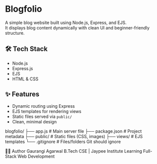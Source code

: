 # Blogfolio

A simple blog website built using Node.js, Express, and EJS.  
It displays blog content dynamically with clean UI and beginner-friendly structure.

## 🛠 Tech Stack

- Node.js
- Express.js
- EJS
- HTML & CSS

## ✨ Features

- Dynamic routing using Express
- EJS templates for rendering views
- Static files served via `public/`
- Clean, minimal design

blogfolio/
├── app.js             # Main server file
├── package.json       # Project metadata
├── public/            # Static files (CSS, images)
├── views/             # EJS templates
└── .gitignore         # Files/folders Git should ignore

🙋‍♀️ Author
Gaurangi Agarwal
B.Tech CSE | Jaypee Institute
Learning Full-Stack Web Development

